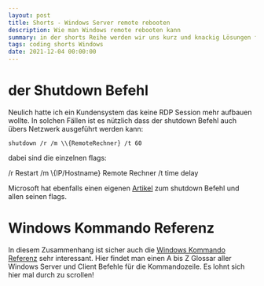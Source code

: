 ```yaml
---
layout: post
title: Shorts - Windows Server remote rebooten
description: Wie man Windows remote rebooten kann
summary: in der shorts Reihe werden wir uns kurz und knackig Lösungen für häufig auftretende SysAdmin Probleme anschauen. Diesmal geht es darum Windows per remote Befehl zu rebooten  
tags: coding shorts Windows
date: 2021-12-04 00:00:00
---
```


# der Shutdown Befehl

Neulich hatte ich ein Kundensystem das keine RDP Session mehr aufbauen wollte. In solchen Fällen ist es nützlich dass der shutdown Befehl auch übers Netzwerk ausgeführt werden kann:

```
shutdown /r /m \\{RemoteRechner} /t 60
```
dabei sind die einzelnen flags:

/r Restart
/m \\{IP/Hostname} Remote Rechner
/t time delay

Microsoft hat ebenfalls einen eigenen [Artikel](https://docs.microsoft.com/en-us/windows-server/administration/windows-commands/shutdown) zum shutdown Befehl und allen seinen flags.

# Windows Kommando Referenz

In diesem Zusammenhang ist sicher auch die [Windows Kommando Referenz](https://docs.microsoft.com/en-us/windows-server/administration/windows-commands/windows-commands) sehr interessant. Hier findet man einen A bis Z Glossar aller Windows Server und Client Befehle für die Kommandozeile. Es lohnt sich hier mal durch zu scrollen!